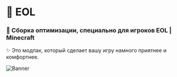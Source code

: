 # 🍭 EOL

### 🍬 Сборка оптимизации, специально для игроков EOL | Minecraft

✨ Это модпак, который сделает вашу игру намного приятнее и комфортнее.

![Banner](.mc.png 'EOL Modpack')
